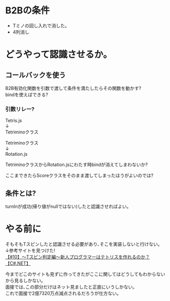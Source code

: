 # B2Bの条件
* Tミノの回し入れで消した｡
* 4列消し

# どうやって認識させるか｡
## コールバックを使う
B2B有効化関数を引数で渡して条件を満たしたらその関数を動かす?  
bindを使えばできる?

### 引数リレー?
Tetris.js  
↓  
Tetriminoクラス  

Tetriminoクラス  
↓  
Rotation.js  

TetriminoクラスからRotation.jsにわたす時bindが消えてしまわないか?

ここまできたらScoreクラスをそのまま渡してしまったほうがよいのでは?

## 条件とは?
turnInが成功(帰り値がnullではない)したと認識させればよい｡

# やる前に
そもそもTスピンしたと認識させる必要があり､そこを実装しないと行けない｡  
↓参考サイトを見つけた!  
[【#10】～Tスピン判定編～新人プログラマーはテトリスを作れるのか？【C#.NET】](https://www.terasol.co.jp/%e3%83%97%e3%83%ad%e3%82%b0%e3%83%a9%e3%83%9f%e3%83%b3%e3%82%b0/6729)

今までどこのサイトも見ずに作ってきたがここに関してはどうしてもわからないから見るしかない｡  
面接では､この部分だけはネット見ましたと正直にいうしかない｡  
これで面接で2億7320万点減点されるだろうが仕方ない｡  